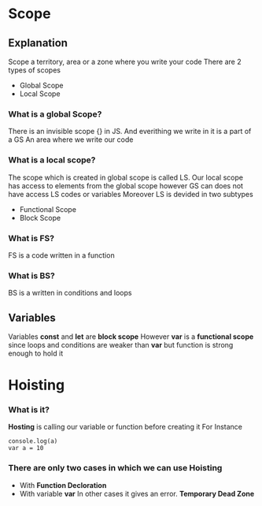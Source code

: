 # Scope
## Explanation

Scope a territory, area or a zone where you write your code
There are 2 types of scopes
+ Global Scope
+ Local Scope

### What is a **global Scope**?
There is an invisible scope {} in JS. And everithing we write in it is a part of a GS An area where we write our code

### What is a **local scope**?
The scope which is created in global scope is called LS. Our local scope has access to elements from the global scope however GS can does not have access LS codes or variables
Moreover LS is devided in two subtypes
+ Functional Scope
+ Block Scope

### What is **FS**?
FS is a code written in a function
### What is **BS**?
BS is a written in conditions and loops

## Variables 
Variables **const** and **let** are **block scope** 
However **var** is a **functional scope** since loops and conditions are weaker than **var** but function is strong enough to hold it


# Hoisting
### What is it?
**Hosting** is calling our variable or function before creating it
For Instance
~~~ JS
console.log(a)
var a = 10
~~~

### There are only two cases in which we can use **Hoisting**
+ With **Function Decloration**
+ With variable **var**
In other cases it gives an error. **Temporary Dead Zone**


